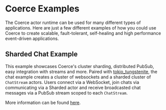 # Coerce Examples
The Coerce actor runtime can be used for many different types of applications. Here are just a few different examples of
how you could use Coerce to create scalable, fault-tolerant, self-healing and high performance event-driven applications.

## Sharded Chat Example
This example showcases Coerce's cluster sharding, distributed PubSub, easy integration with streams and more.
Paired with [tokio_tungstenite](https://github.com/snapview/tokio-tungstenite), the chat example creates a cluster of 
websockets and a sharded cluster of `ChatStream` actors.
Users connect via a WebSocket, join chats via communicating via a Sharded actor and receive broadcasted chat messages via
a PubSub stream scoped to each `ChatStream`.

More information can be found [here](http://todo-link).
